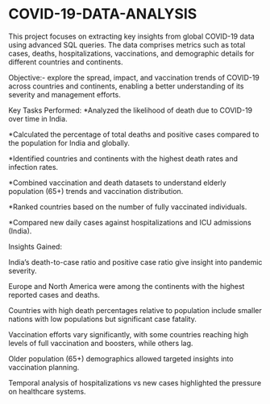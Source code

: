 # COVID-19-DATA-ANALYSIS

This project focuses on extracting key insights from global COVID-19 data using advanced SQL queries. 
The data comprises metrics such as total cases, deaths, hospitalizations, vaccinations, and demographic details for different countries and continents.

Objective:- explore the spread, impact, and vaccination trends of COVID-19 across countries and continents,
             enabling a better understanding of its severity and management efforts.

Key Tasks Performed:
*Analyzed the likelihood of death due to COVID-19 over time in India.

*Calculated the percentage of total deaths and positive cases compared to the population for India and globally.
   
*Identified countries and continents with the highest death rates and infection rates.

*Combined vaccination and death datasets to understand elderly population (65+) trends and vaccination distribution.

*Ranked countries based on the number of fully vaccinated individuals.

*Compared new daily cases against hospitalizations and ICU admissions (India).

Insights Gained:

India’s death-to-case ratio and positive case ratio give insight into pandemic severity.

Europe and North America were among the continents with the highest reported cases and deaths.

Countries with high death percentages relative to population include smaller nations with low populations but significant case fatality.

Vaccination efforts vary significantly, with some countries reaching high levels of full vaccination and boosters, while others lag.

Older population (65+) demographics allowed targeted insights into vaccination planning.

Temporal analysis of hospitalizations vs new cases highlighted the pressure on healthcare systems.


